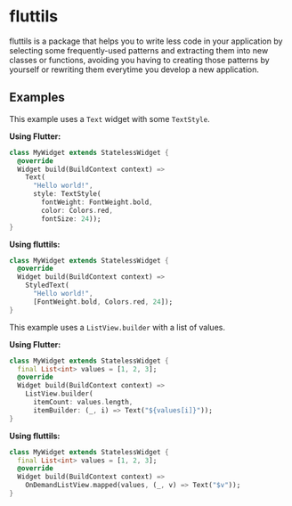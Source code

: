 # fluttils

fluttils is a package that helps you to write less code in your application
by selecting some frequently-used patterns and extracting them into new classes
or functions, avoiding you having to creating those patterns by yourself or
rewriting them everytime you develop a new application.

## Examples

This example uses a `Text` widget with some `TextStyle`.

**Using Flutter:**

```dart
class MyWidget extends StatelessWidget {
  @override
  Widget build(BuildContext context) =>
    Text(
      "Hello world!",
      style: TextStyle(
        fontWeight: FontWeight.bold,
        color: Colors.red,
        fontSize: 24));
}
```

**Using fluttils:**

```dart
class MyWidget extends StatelessWidget {
  @override
  Widget build(BuildContext context) =>
    StyledText(
      "Hello world!", 
      [FontWeight.bold, Colors.red, 24]);
}
```

This example uses a `ListView.builder` with a list of values.

**Using Flutter:**

```dart
class MyWidget extends StatelessWidget {
  final List<int> values = [1, 2, 3];
  @override
  Widget build(BuildContext context) =>
    ListView.builder(
      itemCount: values.length,
      itemBuilder: (_, i) => Text("${values[i]}"));
}
```

**Using fluttils:**

```dart
class MyWidget extends StatelessWidget {
  final List<int> values = [1, 2, 3];
  @override
  Widget build(BuildContext context) =>
    OnDemandListView.mapped(values, (_, v) => Text("$v"));
}
```